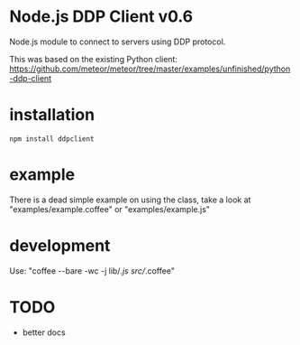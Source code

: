 Node.js DDP Client v0.6
=======================

Node.js module to connect to servers using DDP protocol.

This was based on the existing Python client: https://github.com/meteor/meteor/tree/master/examples/unfinished/python-ddp-client

installation
============

```
npm install ddpclient
```

example
=======

There is a dead simple example on using the class, take a look at "examples/example.coffee" or "examples/example.js"

development
===========

Use: "coffee --bare -wc -j lib/*.js src/*.coffee"

TODO
====

 - better docs
